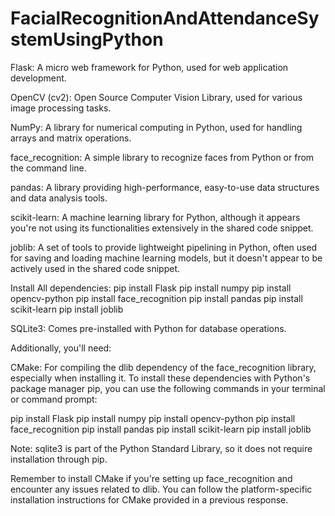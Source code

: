# FacialRecognitionAndAttendanceSystemUsingPython

Flask: A micro web framework for Python, used for web application development.

OpenCV (cv2): Open Source Computer Vision Library, used for various image processing tasks.

NumPy: A library for numerical computing in Python, used for handling arrays and matrix operations.

face_recognition: A simple library to recognize faces from Python or from the command line.

pandas: A library providing high-performance, easy-to-use data structures and data analysis tools.

scikit-learn: A machine learning library for Python, although it appears you're not using its functionalities extensively in the shared code snippet.

joblib: A set of tools to provide lightweight pipelining in Python, often used for saving and loading machine learning models, but it doesn't appear to be actively used in the shared code snippet.

Install All dependencies:
pip install Flask
pip install numpy
pip install opencv-python
pip install face_recognition
pip install pandas
pip install scikit-learn
pip install joblib

SQLite3: Comes pre-installed with Python for database operations.

Additionally, you'll need:

CMake: For compiling the dlib dependency of the face_recognition library, especially when installing it.
To install these dependencies with Python's package manager pip, you can use the following commands in your terminal or command prompt:

pip install Flask
pip install numpy
pip install opencv-python
pip install face_recognition
pip install pandas
pip install scikit-learn
pip install joblib

Note: sqlite3 is part of the Python Standard Library, so it does not require installation through pip.

Remember to install CMake if you're setting up face_recognition and encounter any issues related to dlib. You can follow the platform-specific installation instructions for CMake provided in a previous response.
